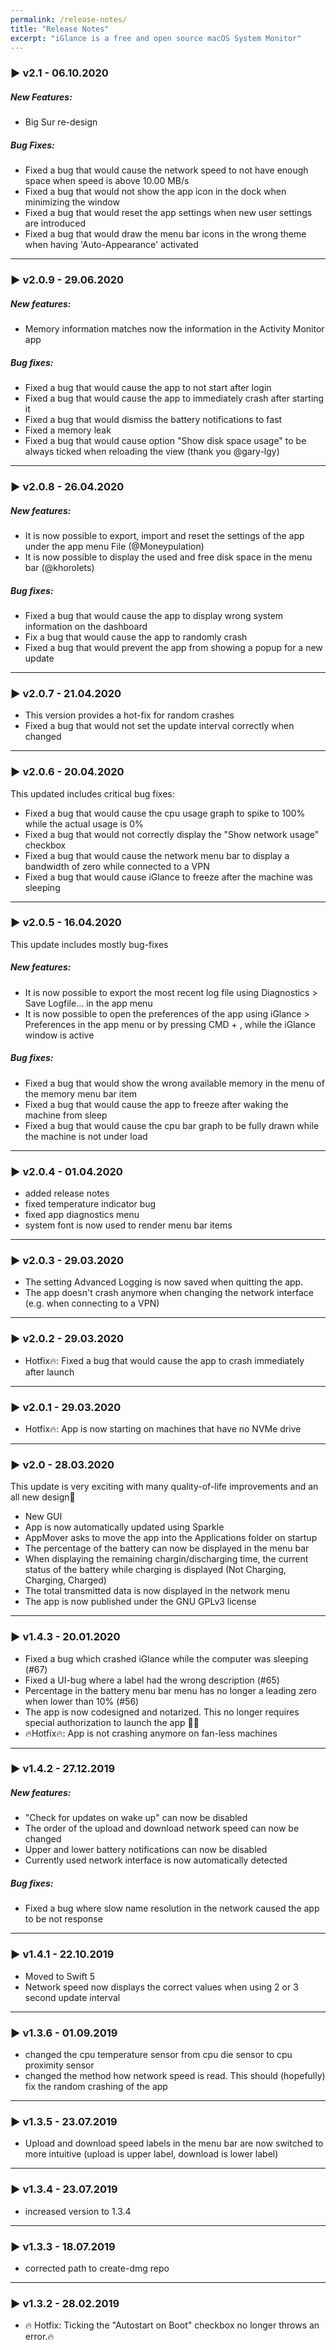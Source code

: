```yaml
---
permalink: /release-notes/
title: "Release Notes"
excerpt: "iGlance is a free and open source macOS System Monitor"
---
```


### ▶️ v2.1 - 06.10.2020
##### New Features:
- Big Sur re-design

##### Bug Fixes:
- Fixed a bug that would cause the network speed to not have enough space when speed is above 10.00 MB/s
- Fixed a bug that would not show the app icon in the dock when minimizing the window
- Fixed a bug that would reset the app settings when new user settings are introduced
- Fixed a bug that would draw the menu bar icons in the wrong theme when having 'Auto-Appearance' activated

---
### ▶️ v2.0.9 - 29.06.2020
##### New features:
- Memory information matches now the information in the Activity Monitor app
##### Bug fixes:
- Fixed a bug that would cause the app to not start after login
- Fixed a bug that would cause the app to immediately crash after starting it
- Fixed a bug that would dismiss the battery notifications to fast
- Fixed a memory leak
- Fixed a bug that would cause option "Show disk space usage" to be always ticked when reloading the view (thank you @gary-lgy)

---
### ▶️ v2.0.8 - 26.04.2020
##### New features:

- It is now possible to export, import and reset the settings of the app under the app menu File (@Moneypulation)
- It is now possible to display the used and free disk space in the menu bar (@khorolets)
##### Bug fixes:

- Fixed a bug that would cause the app to display wrong system information on the dashboard
- Fix a bug that would cause the app to randomly crash
- Fixed a bug that would prevent the app from showing a popup for a new update

---
### ▶️ v2.0.7 - 21.04.2020
- This version provides a hot-fix for random crashes
- Fixed a bug that would not set the update interval correctly when changed

---
### ▶️ v2.0.6 - 20.04.2020
This updated includes critical bug fixes:

- Fixed a bug that would cause the cpu usage graph to spike to 100% while the actual usage is 0%
- Fixed a bug that would not correctly display the "Show network usage" checkbox
- Fixed a bug that would cause the network menu bar to display a bandwidth of zero while connected to a VPN
- Fixed a bug that would cause iGlance to freeze after the machine was sleeping

---
### ▶️ v2.0.5 - 16.04.2020
This update includes mostly bug-fixes
##### New features:

- It is now possible to export the most recent log file using Diagnostics > Save Logfile... in the app menu
- It is now possible to open the preferences of the app using iGlance > Preferences in the app menu or by pressing CMD + , while the iGlance window is active
##### Bug fixes:

- Fixed a bug that would show the wrong available memory in the menu of the memory menu bar item
- Fixed a bug that would cause the app to freeze after waking the machine from sleep
- Fixed a bug that would cause the cpu bar graph to be fully drawn while the machine is not under load

---
### ▶️ v2.0.4 - 01.04.2020
- added release notes
- fixed temperature indicator bug
- fixed app diagnostics menu
- system font is now used to render menu bar items

---
### ▶️ v2.0.3 - 29.03.2020
- The setting Advanced Logging is now saved when quitting the app.
- The app doesn't crash anymore when changing the network interface (e.g. when connecting to a VPN)

---
### ▶️ v2.0.2 - 29.03.2020
- Hotfix🔥: Fixed a bug that would cause the app to crash immediately after launch

---
### ▶️ v2.0.1 - 29.03.2020
- Hotfix🔥: App is now starting on machines that have no NVMe drive

---
### ▶️ v2.0 - 28.03.2020
This update is very exciting with many quality-of-life improvements and an all new design🎉

- New GUI
- App is now automatically updated using Sparkle
- AppMover asks to move the app into the Applications folder on startup
- The percentage of the battery can now be displayed in the menu bar
- When displaying the remaining chargin/discharging time, the current status of the battery while charging is displayed (Not Charging, Charging, Charged)
- The total transmitted data is now displayed in the network menu
- The app is now published under the GNU GPLv3 license

---
### ▶️ v1.4.3 - 20.01.2020
- Fixed a bug which crashed iGlance while the computer was sleeping (#67)
- Fixed a UI-bug where a label had the wrong description (#65)
- Percentage in the battery menu bar menu has no longer a leading zero when lower than 10% (#56)
- The app is now codesigned and notarized. This no longer requires special authorization to launch the app 🎉🎉
- 🔥Hotfix🔥: App is not crashing anymore on fan-less machines

---
### ▶️ v1.4.2 - 27.12.2019
##### New features:

- "Check for updates on wake up" can now be disabled
- The order of the upload and download network speed can now be changed
- Upper and lower battery notifications can now be disabled
- Currently used network interface is now automatically detected
##### Bug fixes:

- Fixed a bug where slow name resolution in the network caused the app to be not response

---
### ▶️ v1.4.1 - 22.10.2019
- Moved to Swift 5
- Network speed now displays the correct values when using 2 or 3 second update interval

---
### ▶️ v1.3.6 - 01.09.2019
- changed the cpu temperature sensor from cpu die sensor to cpu proximity sensor
- changed the method how network speed is read. This should (hopefully) fix the random crashing of the app

---
### ▶️ v1.3.5 - 23.07.2019
- Upload and download speed labels in the menu bar are now switched to more intuitive (upload is upper label, download is lower label)

---
### ▶️ v1.3.4 - 23.07.2019
- increased version to 1.3.4

---
### ▶️ v1.3.3 - 18.07.2019
- corrected path to create-dmg repo

---
### ▶️ v1.3.2 - 28.02.2019
- 🔥 Hotfix: Ticking the "Autostart on Boot" checkbox no longer throws an error.🔥